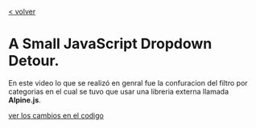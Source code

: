 [< volver](../../README.md)
# A Small JavaScript Dropdown Detour.

En este video lo que se realizó en genral fue la confuracion del filtro por categorias en el cual se tuvo que usar una libreria externa llamada **Alpine.js**.

[ver los cambios en el codigo](https://github.com/wilberthRA/Proyecto-1-Software-Libre/commit/e131b26ceba99da771171fe2d6cd7d1045e493d1)
